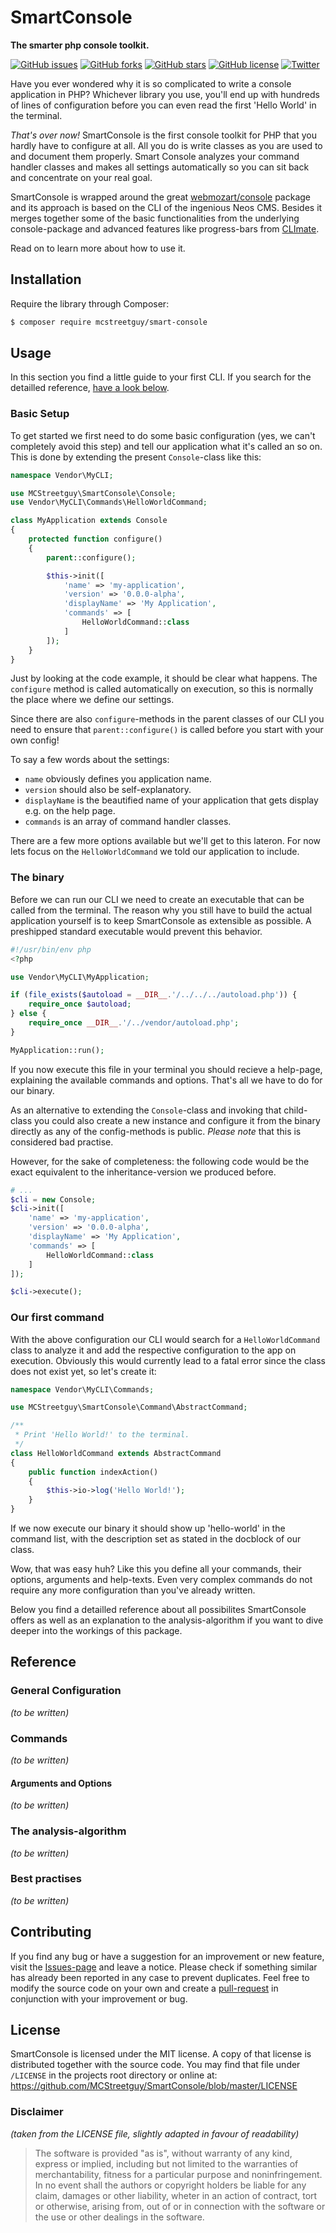 # SmartConsole
**The smarter php console toolkit.**

[![GitHub issues](https://img.shields.io/github/issues/MCStreetguy/SmartConsole.svg)](https://github.com/MCStreetguy/SmartConsole/issues)
[![GitHub forks](https://img.shields.io/github/forks/MCStreetguy/SmartConsole.svg)](https://github.com/MCStreetguy/SmartConsole/network)
[![GitHub stars](https://img.shields.io/github/stars/MCStreetguy/SmartConsole.svg)](https://github.com/MCStreetguy/SmartConsole/stargazers)
[![GitHub license](https://img.shields.io/github/license/MCStreetguy/SmartConsole.svg)](https://github.com/MCStreetguy/SmartConsole/blob/master/LICENSE)
[![Twitter](https://img.shields.io/twitter/url/https/github.com/MCStreetguy/SmartConsole.svg?style=social)](https://twitter.com/intent/tweet?text=Wow:&url=https%3A%2F%2Fgithub.com%2FMCStreetguy%2FSmartConsole)

Have you ever wondered why it is so complicated to write a console application in PHP?
Whichever library you use, you'll end up with hundreds of lines of configuration before you can even read the first 'Hello World' in the terminal.

_That's over now!_ SmartConsole is the first console toolkit for PHP that you hardly have to configure at all.
All you do is write classes as you are used to and document them properly.
Smart Console analyzes your command handler classes and makes all settings automatically so you can sit back and concentrate on your real goal.

SmartConsole is wrapped around the great [webmozart/console](https://github.com/webmozart/console) package and its approach is based on the CLI of the ingenious Neos CMS.
Besides it merges together some of the basic functionalities from the underlying console-package and advanced features like progress-bars from [CLImate](https://climate.thephpleague.com/).

Read on to learn more about how to use it.

## Installation

Require the library through Composer:

``` bash
$ composer require mcstreetguy/smart-console
```

## Usage

In this section you find a little guide to your first CLI. If you search for the detailled reference, [have a look below](#reference).

### Basic Setup

To get started we first need to do some basic configuration (yes, we can't completely avoid this step) and tell our application what it's called an so on.
This is done by extending the present `Console`-class like this:

``` php
namespace Vendor\MyCLI;

use MCStreetguy\SmartConsole\Console;
use Vendor\MyCLI\Commands\HelloWorldCommand;

class MyApplication extends Console
{
    protected function configure()
    {
        parent::configure();

        $this->init([
            'name' => 'my-application',
            'version' => '0.0.0-alpha',
            'displayName' => 'My Application',
            'commands' => [
                HelloWorldCommand::class
            ]
        ]);
    }
}
```

Just by looking at the code example, it should be clear what happens.
The `configure` method is called automatically on execution, so this is normally the place where we define our settings.

Since there are also `configure`-methods in the parent classes of our CLI you need to ensure that `parent::configure()` is called before you start with your own config!

To say a few words about the settings:
- `name` obviously defines you application name.
- `version` should also be self-explanatory.
- `displayName` is the beautified name of your application that gets display e.g. on the help page.
- `commands` is an array of command handler classes.

There are a few more options available but we'll get to this lateron. For now lets focus on the `HelloWorldCommand` we told our application to include.

### The binary

Before we can run our CLI we need to create an executable that can be called from the terminal.
The reason why you still have to build the actual application yourself is to keep SmartConsole as extensible as possible. A preshipped standard executable would prevent this behavior.

``` php
#!/usr/bin/env php
<?php

use Vendor\MyCLI\MyApplication;

if (file_exists($autoload = __DIR__.'/../../../autoload.php')) {
    require_once $autoload;
} else {
    require_once __DIR__.'/../vendor/autoload.php';
}

MyApplication::run();

```

If you now execute this file in your terminal you should recieve a help-page, explaining the available commands and options.
That's all we have to do for our binary.

As an alternative to extending the `Console`-class and invoking that child-class you could also create a new instance and configure it from the binary directly as any of the config-methods is public. _Please note_ that this is considered bad practise.

However, for the sake of completeness: the following code would be the exact equivalent to the inheritance-version we produced before.

``` php
# ...
$cli = new Console;
$cli->init([
    'name' => 'my-application',
    'version' => '0.0.0-alpha',
    'displayName' => 'My Application',
    'commands' => [
        HelloWorldCommand::class
    ]
]);

$cli->execute();
```

### Our first command

With the above configuration our CLI would search for a `HelloWorldCommand` class to analyze it and add the respective configuration to the app on execution.
Obviously this would currently lead to a fatal error since the class does not exist yet, so let's create it:

``` php
namespace Vendor\MyCLI\Commands;

use MCStreetguy\SmartConsole\Command\AbstractCommand;

/**
 * Print 'Hello World!' to the terminal.
 */
class HelloWorldCommand extends AbstractCommand
{
    public function indexAction()
    {
        $this->io->log('Hello World!');
    }
}
```

If we now execute our binary it should show up 'hello-world' in the command list, with the description set as stated in the docblock of our class.

Wow, that was easy huh?
Like this you define all your commands, their options, arguments and help-texts. Even very complex commands do not require any more configuration than you've already written.

Below you find a detailled reference about all possibilites SmartConsole offers as well as an explanation to the analysis-algorithm if you want to dive deeper into the workings of this package.

## Reference

### General Configuration

_(to be written)_

### Commands

_(to be written)_

#### Arguments and Options

_(to be written)_

### The analysis-algorithm

_(to be written)_

### Best practises

_(to be written)_

## Contributing

If you find any bug or have a suggestion for an improvement or new feature, visit the [Issues-page](https://github.com/MCStreetguy/SmartConsole/issues) and leave a notice.
Please check if something similar has already been reported in any case to prevent duplicates.
Feel free to modify the source code on your own and create a [pull-request](https://github.com/MCStreetguy/SmartConsole/pulls) in conjunction with your improvement or bug.

## License

SmartConsole is licensed under the MIT license. A copy of that license is distributed together with the source code.
You may find that file under `/LICENSE` in the projects root directory or online at: https://github.com/MCStreetguy/SmartConsole/blob/master/LICENSE

### Disclaimer

_(taken from the LICENSE file, slightly adapted in favour of readability)_

> The software is provided "as is", without warranty of any kind, express or implied, including but not limited to the warranties of merchantability, fitness for a particular purpose and noninfringement. In no event shall the authors or copyright holders be liable for any claim, damages or other liability, wheter in an action of contract, tort or otherwise, arising from, out of or in connection with the software or the use or other dealings in the software.